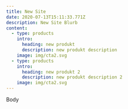 ```yaml
---
title: New Site
date: 2020-07-13T15:11:33.771Z
description: New Site Blurb
content:
  - type: products
    intro:
      heading: new produkt
      description: new produkt description
    image: img/cta2.svg
  - type: products
    intro:
      heading: new produkt 2
      description: new produkt description 2
    image: img/cta2.svg
---
```

Body